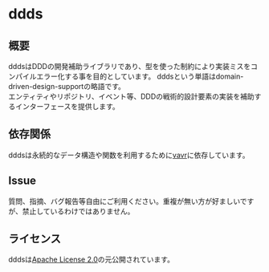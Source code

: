 # ddds

## 概要

dddsはDDDの開発補助ライブラリであり、型を使った制約により実装ミスをコンパイルエラー化する事を目的としています。
dddsという単語はdomain-driven-design-supportの略語です。  
エンティティやリポジトリ、イベント等、DDDの戦術的設計要素の実装を補助するインターフェースを提供します。

## 依存関係

dddsは永続的なデータ構造や関数を利用するために[vavr]に依存しています。

## Issue

質問、指摘、バグ報告等自由にご利用ください。重複が無い方が好ましいですが、禁止しているわけではありません。

## ライセンス

dddsは[Apache License 2.0]の元公開されています。

[vavr]:https://www.vavr.io
[Apache License 2.0]: https://www.apache.org/licenses/LICENSE-2.0